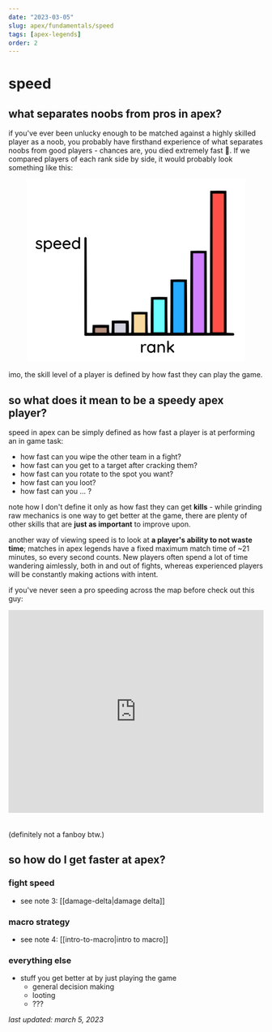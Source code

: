 ```yaml
---
date: "2023-03-05"
slug: apex/fundamentals/speed
tags: [apex-legends]
order: 2
---
```


# speed

## what separates noobs from pros in apex? 

if you've ever been unlucky enough to be matched against a highly skilled player as a noob, you probably have firsthand experience of what separates noobs from good players - chances are, you died extremely fast 🙂. If we compared players of each rank side by side, it would probably look something like this:

<center><img src="/images/speedvrank.png" width="432" height="360"></center>

imo, the skill level of a player is defined by how fast they can play the game. 

## so what does it mean to be a speedy apex player?

speed in apex can be simply defined as how fast a player is at performing an in game task:
- how fast can you wipe the other team in a fight?
- how fast can you get to a target after cracking them?
- how fast can you rotate to the spot you want?
- how fast can you loot?
- how fast can you ... ?

note how I don't define it only as how fast they can get **kills** - while grinding raw mechanics is one way to get better at the game, there are plenty of other skills that are **just as important** to improve upon.

another way of viewing speed is to look at **a player's ability to not waste time**; matches in apex legends have a fixed maximum match time of ~21 minutes, so every second counts. New players often spend a lot of time wandering aimlessly, both in and out of fights, whereas experienced players will be constantly making actions with intent. 

if you've never seen a pro speeding across the map before check out this guy: 

<iframe width="100%" height="400" src="https://www.youtube.com/embed/75xk2Wv1k1Q" title="YouTube video player" frameborder="0" allow="accelerometer; autoplay; clipboard-write; encrypted-media; gyroscope; picture-in-picture; web-share" allowfullscreen></iframe>
&nbsp;

(definitely not a fanboy btw.)

## so how do I get faster at apex?

### fight speed

- see note 3: [[damage-delta|damage delta]]

### macro strategy 

- see note 4: [[intro-to-macro|intro to macro]]

### everything else

- stuff you get better at by just playing the game
  - general decision making
  - looting
  - ???

*last updated: march 5, 2023*